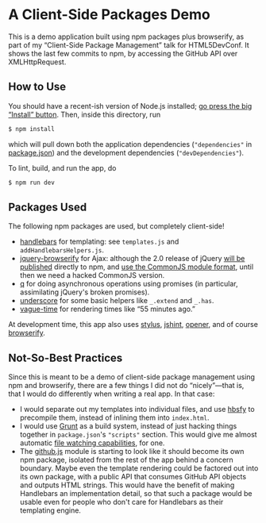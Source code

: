 # A Client-Side Packages Demo

This is a demo application built using npm packages plus browserify, as part of my “Client-Side Package Management”
talk for HTML5DevConf. It shows the last few commits to npm, by accessing the GitHub API over XMLHttpRequest.

## How to Use

You should have a recent-ish version of Node.js installed; [go press the big “Install” button](http://nodejs.org/). 
Then, inside this directory, run

```bash
$ npm install
```

which will pull down both the application dependencies (`"dependencies"` in [package.json](package.json)) and the
development dependencies (`"devDependencies"`).

To lint, build, and run the app, do

```bash
$ npm run dev
```

## Packages Used

The following npm packages are used, but completely client-side!

* [handlebars](https://npmjs.org/package/handlebars) for templating: see `templates.js` and `addHandlebarsHelpers.js`.
* [jquery-browserify](https://npmjs.org/package/jquery-browserify) for Ajax: although the 2.0 release of jQuery
  [will be published](http://blog.jquery.com/2013/03/01/jquery-2-0-beta-2-released/) directly to npm, and
  [use the CommonJS module format](https://github.com/jquery/jquery/pull/1103), until then we need a hacked CommonJS
  version.
* [q](https://npmjs.org/package/q) for doing asynchronous operations using promises (in particular, assimilating
  jQuery's broken promises).
* [underscore](https://npmjs.org/package/underscore) for some basic helpers like `_.extend` and `_.has`.
* [vague-time](https://npmjs.org/package/vague-time) for rendering times like “55 minutes ago.”

At development time, this app also uses [stylus](https://npmjs.org/package/stylus), [jshint](https://npmjs.org/package/jshint), [opener](https://npmjs.org/package/opener), and of course [browserify](https://npmjs.org/package/browserify).

## Not-So-Best Practices

Since this is meant to be a demo of client-side package management using npm and browserify, there are a few things I
did not do “nicely”—that is, that I would do differently when writing a real app. In that case:

* I would separate out my templates into individual files, and use [hbsfy](https://npmjs.org/package/hbsfy) to
  precompile them, instead of inlining them into `index.html`.
* I would use [Grunt](http://gruntjs.com/) as a build system, instead of just hacking things together in
  `package.json`'s `"scripts"` section. This would give me almost automatic
  [file watching capabilities](https://npmjs.org/package/grunt-contrib-watch), for one.
* The [github.js](lib/github.js) module is starting to look like it should become its own npm package, isolated from
  the rest of the app behind a concern boundary. Maybe even the template rendering could be factored out into its
  own package, with a public API that consumes GitHub API objects and outputs HTML strings. This would have the
  benefit of making Handlebars an implementation detail, so that such a package would be usable even for people who
  don't care for Handlebars as their templating engine.
